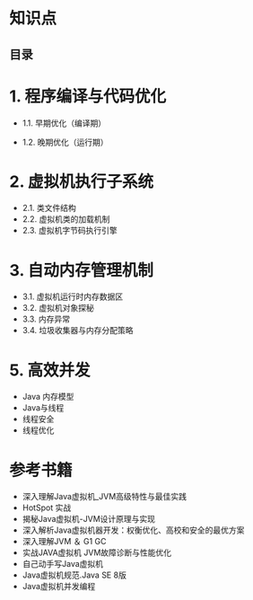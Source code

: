 
#  知识点



目录
---

# 1. 程序编译与代码优化

 *  1.1.  早期优化（编译期）

 *  1.2.  晚期优化（运行期）

# 2. 虚拟机执行子系统

 *  2.1.  类文件结构
 *  2.2.  虚拟机类的加载机制
 *  2.3.  虚拟机字节码执行引擎

# 3. 自动内存管理机制

 *  3.1.  虚拟机运行时内存数据区
 *  3.2.  虚拟机对象探秘
 *  3.3.  内存异常
 *  3.4.  垃圾收集器与内存分配策略

# 5. 高效并发

 *  Java 内存模型
 *  Java与线程
 *  线程安全
 *  线程优化



# 参考书籍
 
  *  深入理解Java虚拟机_JVM高级特性与最佳实践
  *   HotSpot 实战
  *  揭秘Java虚拟机-JVM设计原理与实现
  *  深入解析Java虚拟机器开发：权衡优化、高校和安全的最优方案
  *  深入理解JVM ＆ G1 GC
  *  实战JAVA虚拟机  JVM故障诊断与性能优化
  *  自己动手写Java虚拟机
  *  Java虚拟机规范.Java SE 8版
  *  Java虚拟机并发编程

